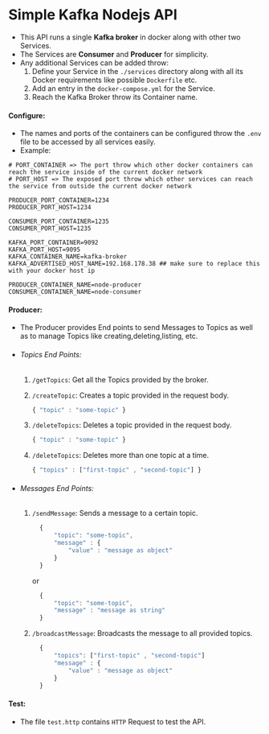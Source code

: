 # Simple Kafka Nodejs API

- This API runs a single **Kafka broker** in docker along with other two Services.
- The Services are **Consumer** and **Producer** for simplicity.
- Any additional Services can be added throw:
  1. Define your Service in the `./services` directory along with all its Docker requirements like possible `Dockerfile` etc.
  2. Add an entry in the `docker-compose.yml` for the Service.
  3. Reach the Kafka Broker throw its Container name.

#### Configure:

- The names and ports of the containers can be configured throw the `.env` file to be accessed by all services easily.
- Example:

```
# PORT_CONTAINER => The port throw which other docker containers can reach the service inside of the current docker network
# PORT_HOST => The exposed port throw which other services can reach the service from outside the current docker network

PRODUCER_PORT_CONTAINER=1234
PRODUCER_PORT_HOST=1234

CONSUMER_PORT_CONTAINER=1235
CONSUMER_PORT_HOST=1235

KAFKA_PORT_CONTAINER=9092
KAFKA_PORT_HOST=9095
KAFKA_CONTAINER_NAME=kafka-broker
KAFKA_ADVERTISED_HOST_NAME=192.168.178.38 ## make sure to replace this with your docker host ip

PRODUCER_CONTAINER_NAME=node-producer
CONSUMER_CONTAINER_NAME=node-consumer
```

#### Producer:

- The Producer provides End points to send Messages to Topics as well as to manage Topics like creating,deleting,listing, etc.

- ###### Topics End Points:

  1. `/getTopics`: Get all the Topics provided by the broker.
  2. `/createTopic`: Creates a topic provided in the request body.

     ```typescript
     { "topic" : "some-topic" }
     ```

  3. `/deleteTopics`: Deletes a topic provided in the request body.

     ```typescript
     { "topic" : "some-topic" }
     ```

  4. `/deleteTopics`: Deletes more than one topic at a time.
     ```typescript
     { "topics" : ["first-topic" , "second-topic"] }
     ```

- ###### Messages End Points:

  1.  `/sendMessage`: Sends a message to a certain topic.
      ```typescript
        {
            "topic": "some-topic",
            "message" : {
                "value" : "message as object"
            }
        }
      ```
      or
      ```typescript
        {
            "topic": "some-topic",
            "message" : "message as string"
        }
      ```
  2.  `/broadcastMessage`: Broadcasts the message to all provided topics.
      ```typescript
        {
            "topics": ["first-topic" , "second-topic"]
            "message" : {
                "value" : "message as object"
            }
        }
      ```

#### Test:

- The file `test.http` contains `HTTP` Request to test the API.
